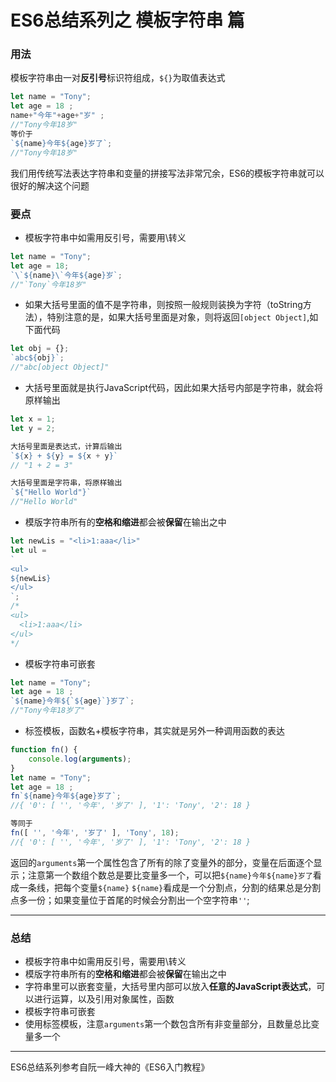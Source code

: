 # ES6总结系列之 模板字符串 篇

### 用法
模板字符串由一对**反引号**标识符组成，`${}`为取值表达式
```javascript
let name = "Tony";
let age = 18 ;
name+"今年"+age+"岁" ;
//"Tony今年18岁"
等价于
`${name}今年${age}岁了`;
//"Tony今年18岁"
```
我们用传统写法表达字符串和变量的拼接写法非常冗余，ES6的模板字符串就可以很好的解决这个问题
### 要点
- 模板字符串中如需用反引号，需要用\转义
```javascript
let name = "Tony";
let age = 18;
`\`${name}\`今年${age}岁`;
//"`Tony`今年18岁"
```
- 如果大括号里面的值不是字符串，则按照一般规则装换为字符（toString方法），特别注意的是，如果大括号里面是对象，则将返回`[object Object]`,如下面代码

```javascript
let obj = {};
`abc${obj}`;
//"abc[object Object]"
```


- 大括号里面就是执行JavaScript代码，因此如果大括号内部是字符串，就会将原样输出
```javascript
let x = 1;
let y = 2;

大括号里面是表达式，计算后输出
`${x} + ${y} = ${x + y}`
// "1 + 2 = 3"

大括号里面是字符串，将原样输出
`${"Hello World"}`
//"Hello World"
```



- 模版字符串所有的**空格和缩进**都会被**保留**在输出之中
```javascript
let newLis = "<li>1:aaa</li>"
let ul = 
`
<ul>
${newLis}
</ul>
`;
/*
<ul>
  <li>1:aaa</li>
</ul>
*/
```
- 模板字符串可嵌套
```javascript
let name = "Tony";
let age = 18 ;
`${name}今年${`${age}`}岁了`;
//"Tony今年18岁了"
```

- 标签模板，函数名+模板字符串，其实就是另外一种调用函数的表达
```javascript
function fn() {
    console.log(arguments);
}
let name = "Tony";
let age = 18 ;
fn`${name}今年${age}岁了`;
//{ '0': [ '', '今年', '岁了' ], '1': 'Tony', '2': 18 }

等同于
fn([ '', '今年', '岁了' ], 'Tony', 18);
//{ '0': [ '', '今年', '岁了' ], '1': 'Tony', '2': 18 }
```
返回的`arguments`第一个属性包含了所有的除了变量外的部分，变量在后面逐个显示；注意第一个数组个数总是要比变量多一个，可以把`${name}今年${name}岁了`看成一条线，把每个变量`${name}` `${name}`看成是一个分割点，分割的结果总是分割点多一份；如果变量位于首尾的时候会分割出一个空字符串`''`;

---
### 总结
- 模板字符串中如需用反引号，需要用\转义
- 模版字符串所有的**空格和缩进**都会被**保留**在输出之中
- 字符串里可以嵌套变量，大括号里内部可以放入**任意的JavaScript表达式**，可以进行运算，以及引用对象属性，函数
- 模板字符串可嵌套
- 使用标签模板，注意`arguments`第一个数包含所有非变量部分，且数量总比变量多一个
___
ES6总结系列参考自阮一峰大神的《ES6入门教程》